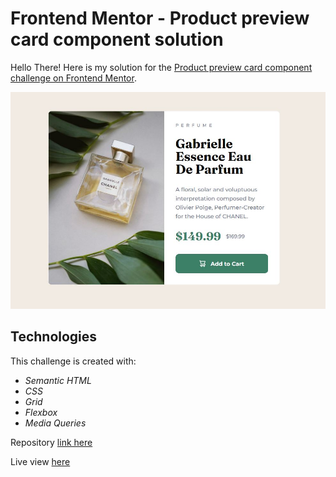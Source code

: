 # Frontend Mentor - Product preview card component solution

Hello There! Here is my solution for the [Product preview card component challenge on Frontend Mentor](https://www.frontendmentor.io/challenges/product-preview-card-component-GO7UmttRfa).

![my solution](./design/my-solution.JPG)

## Technologies
This challenge is created with:

  - _Semantic HTML_
  - _CSS_
  - _Grid_
  - _Flexbox_
  - _Media Queries_

Repository [link here](https://abgmz.github.io/product-preview-card-component/)

Live view [here](https://abgmz.github.io/product-preview-card-component/)
